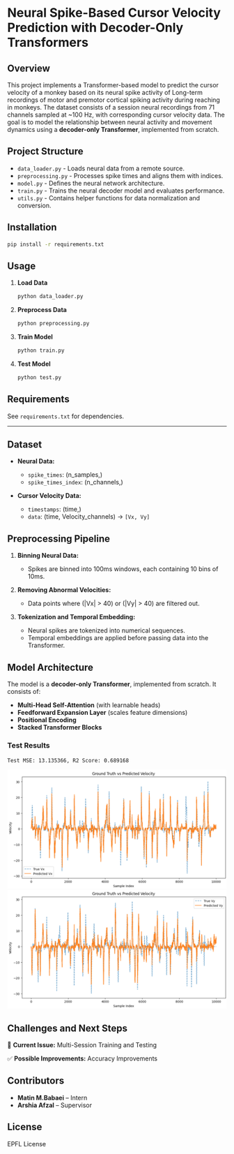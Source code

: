 # Neural Spike-Based Cursor Velocity Prediction with Decoder-Only Transformers

## Overview
This project implements a Transformer-based model to predict the cursor velocity of a monkey based on its neural spike activity of Long-term recordings of motor and premotor cortical spiking activity during reaching in monkeys. The dataset consists of a session neural recordings from 71 channels sampled at ~100 Hz, with corresponding cursor velocity data. The goal is to model the relationship between neural activity and movement dynamics using a **decoder-only Transformer**, implemented from scratch.


## Project Structure

- `data_loader.py` - Loads neural data from a remote source.
- `preprocessing.py` - Processes spike times and aligns them with indices.
- `model.py` - Defines the neural network architecture.
- `train.py` - Trains the neural decoder model and evaluates performance.
- `utils.py` - Contains helper functions for data normalization and conversion.

## Installation

```sh
pip install -r requirements.txt
```

## Usage

1. **Load Data**
   ```sh
   python data_loader.py
   ```
2. **Preprocess Data**
   ```sh
   python preprocessing.py
   ```
3. **Train Model**
   ```sh
   python train.py
   ```
4. **Test Model**
   ```sh
   python test.py
   ```   

## Requirements
See `requirements.txt` for dependencies.

---

## Dataset
- **Neural Data:**
  - `spike_times`: (n_samples,)
  - `spike_times_index`: (n_channels,)
  
- **Cursor Velocity Data:**
  - `timestamps`: (time,)
  - `data`: (time, Velocity_channels) → `[Vx, Vy]`

## Preprocessing Pipeline
1. **Binning Neural Data:**
   - Spikes are binned into 100ms windows, each containing 10 bins of 10ms.
   
2. **Removing Abnormal Velocities:**
   - Data points where \(|Vx| > 40\) or \(|Vy| > 40\) are filtered out.
   
3. **Tokenization and Temporal Embedding:**
   - Neural spikes are tokenized into numerical sequences.
   - Temporal embeddings are applied before passing data into the Transformer.

## Model Architecture
The model is a **decoder-only Transformer**, implemented from scratch. It consists of:
- **Multi-Head Self-Attention** (with learnable heads)
- **Feedforward Expansion Layer** (scales feature dimensions)
- **Positional Encoding**
- **Stacked Transformer Blocks**


### Test Results 
```
Test MSE: 13.135366, R2 Score: 0.689168
```
![Alt text](Result_Vx.png)
![Alt text](Result_Vy.png)




## Challenges and Next Steps
🔴 **Current Issue:** Multi-Session Training and Testing

✅ **Possible Improvements:** Accuracy Improvements


## Contributors
- **Matin M.Babaei** – Intern
- **Arshia Afzal** – Supervisor

## License
EPFL License 


